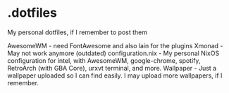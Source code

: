 # .dotfiles
My personal dotfiles, if I remember to post them


AwesomeWM - need FontAwesome and also lain for the plugins
Xmonad - May not work anymore (outdated)
configuration.nix - My personal NixOS configuration for intel, with AwesomeWM, google-chrome, spotify, RetroArch (with GBA Core), urxvt terminal, and more.
Wallpaper - Just a wallpaper uploaded so I can find easily. I may upload more wallpapers, if I remember.
